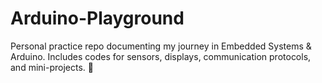# Arduino-Playground
Personal practice repo documenting my journey in Embedded Systems &amp; Arduino. Includes codes for sensors, displays, communication protocols, and mini-projects. 🚀
